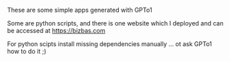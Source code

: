 These are some simple apps generated with GPTo1

Some are python scripts, and there is one website which I deployed and can be accessed at https://bizbas.com

For python scipts install missing dependencies manually ... ot ask GPTo1 how to do it ;)
